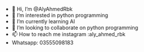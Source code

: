 - 👋 Hi, I’m @AlyAhmedRbk
- 👀 I’m interested in python programming
- 🌱 I’m currently learning AI
- 💞️ I’m looking to collaborate on python programming
- 📫 How to reach me instagram :aly_ahmed_rbk
- Whatsapp: 03555098183  

<!---
AlyAhmedRbk/AlyAhmedRbk is a ✨ special ✨ repository because its `README.md` (this file) appears on your GitHub profile.
You can click the Preview link to take a look at your changes.
--->
